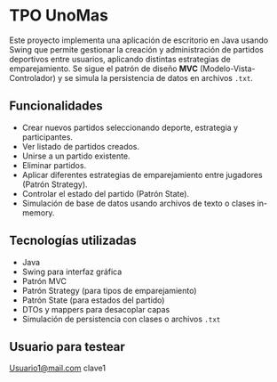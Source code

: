 # TPO UnoMas

Este proyecto implementa una aplicación de escritorio en Java usando Swing que permite gestionar la creación y administración de partidos deportivos entre usuarios, aplicando distintas estrategias de emparejamiento. Se sigue el patrón de diseño **MVC** (Modelo-Vista-Controlador) y se simula la persistencia de datos en archivos `.txt`.

## Funcionalidades

- Crear nuevos partidos seleccionando deporte, estrategia y participantes.
- Ver listado de partidos creados.
- Unirse a un partido existente.
- Eliminar partidos.
- Aplicar diferentes estrategias de emparejamiento entre jugadores (Patrón Strategy).
- Controlar el estado del partido (Patrón State).
- Simulación de base de datos usando archivos de texto o clases in-memory.

## Tecnologías utilizadas

- Java
- Swing para interfaz gráfica
- Patrón MVC
- Patrón Strategy (para tipos de emparejamiento)
- Patrón State (para estados del partido)
- DTOs y mappers para desacoplar capas
- Simulación de persistencia con clases o archivos `.txt`

## Usuario para testear
Usuario1@mail.com
clave1

